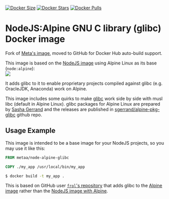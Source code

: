 [![Docker Size](https://images.microbadger.com/badges/image/metaa/node-alpine-glibc.svg)](http://microbadger.com/images/metaa/node-alpine-glibc "Get your own image badge on microbadger.com")
[![Docker Stars](https://img.shields.io/docker/stars/metaa/node-alpine-glibc.svg)](https://hub.docker.com/r/metaa/node-alpine-glibc/)
[![Docker Pulls](https://img.shields.io/docker/pulls/metaa/node-alpine-glibc.svg)](https://hub.docker.com/r/metaa/node-alpine-glibc/)


NodeJS:Alpine GNU C library (glibc) Docker image
=========================================

Fork of [Meta's image](https://gitlab.com/metaa/docker-node-alpine-glibc/), moved to GitHub for Docker Hub auto-build support.

This image is based on the [NodeJS image](https://hub.docker.com/_/node/) using Alpine Linux as its base (`node:alpine`):  
[![](https://images.microbadger.com/badges/image/node:alpine.svg)](https://microbadger.com/images/node:alpine "Get your own image badge on microbadger.com")

It adds glibc to it to enable proprietary projects compiled against glibc (e.g. OracleJDK, Anaconda) work on Alpine.

This image includes some quirks to make [glibc](https://www.gnu.org/software/libc/) work side by
side with musl libc (default in Alpine Linux). glibc packages for Alpine Linux are prepared by
[Sasha Gerrand](https://github.com/sgerrand) and the releases are published in
[sgerrand/alpine-pkg-glibc](https://github.com/sgerrand/alpine-pkg-glibc) github repo.


Usage Example
-------------

This image is intended to be a base image for your NodeJS projects, so you may use it like this:

```Dockerfile
FROM metaa/node-alpine-glibc

COPY ./my_app /usr/local/bin/my_app
```

```sh
$ docker build -t my_app .
```

This is based on GitHub user [`frol`'s repository](https://github.com/frol/docker-alpine-glibc) that adds glibc to the [Alpine image](https://hub.docker.com/_/alpine/) rather than the [NodeJS image with Alpine](https://hub.docker.com/_/node/).

